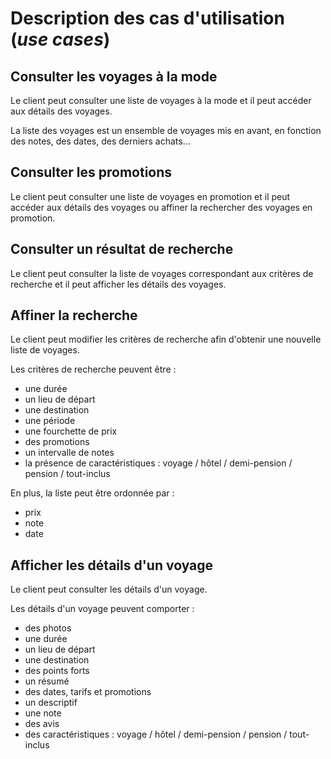 # Description des cas d'utilisation (*use cases*)

## Consulter les voyages à la mode
Le client peut consulter une liste de voyages à la mode et il peut accéder aux détails des voyages.

La liste des voyages est un ensemble de voyages mis en avant, en fonction des notes, des dates, des derniers achats...

## Consulter les promotions
Le client peut consulter une liste de voyages en promotion et il peut accéder aux détails des voyages ou affiner la rechercher des voyages en promotion.

## Consulter un résultat de recherche
Le client peut consulter la liste de voyages correspondant aux critères de recherche et il peut afficher les détails des voyages.

## Affiner la recherche
Le client peut modifier les critères de recherche afin d'obtenir une nouvelle liste de voyages.

Les critères de recherche peuvent être :
 - une durée
 - un lieu de départ
 - une destination
 - une période
 - une fourchette de prix
 - des promotions
 - un intervalle de notes
 - la présence de caractéristiques : voyage / hôtel / demi-pension / pension / tout-inclus

En plus, la liste peut être ordonnée par :
 - prix
 - note
 - date 

## Afficher les détails d'un voyage
Le client peut consulter les détails d'un voyage.

Les détails d'un voyage peuvent comporter :
 - des photos
 - une durée
 - un lieu de départ
 - une destination
 - des points forts
 - un résumé
 - des dates, tarifs et promotions
 - un descriptif
 - une note
 - des avis
 - des caractéristiques : voyage / hôtel / demi-pension / pension / tout-inclus
